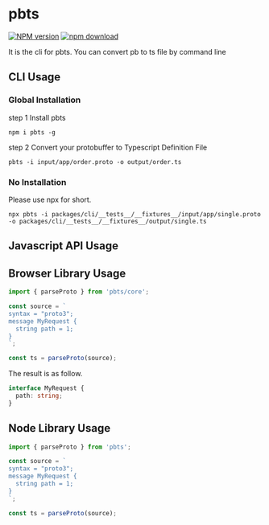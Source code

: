 # pbts

[![NPM version][npm-image]][npm-url]
[![npm download][download-image]][download-url]

[npm-image]: https://img.shields.io/npm/v/pbts.svg?style=flat-square
[npm-url]: https://www.npmjs.com/package/pbts
[download-image]: https://img.shields.io/npm/dm/pbts.svg?style=flat-square
[download-url]: https://www.npmjs.com/package/pbts

It is the cli for pbts. You can convert pb to ts file by command line

## CLI Usage

### Global Installation

step 1 Install pbts

```shell
npm i pbts -g
```

step 2 Convert your protobuffer to Typescript Definition File

```shell
pbts -i input/app/order.proto -o output/order.ts
```

### No Installation

Please use npx for short.

```shell
npx pbts -i packages/cli/__tests__/__fixtures__/input/app/single.proto -o packages/cli/__tests__/__fixtures__/output/single.ts
```

## Javascript API Usage

## Browser Library Usage

```javascript
import { parseProto } from 'pbts/core';

const source = `
syntax = "proto3";
message MyRequest {
  string path = 1;
}
`;

const ts = parseProto(source);
```

The result is as follow.

```typescript
interface MyRequest {
  path: string;
}
```

## Node Library Usage

```javascript
import { parseProto } from 'pbts';

const source = `
syntax = "proto3";
message MyRequest {
  string path = 1;
}
`;

const ts = parseProto(source);
```
